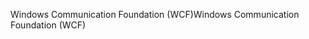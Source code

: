 <span data-ttu-id="23a97-101">Windows Communication Foundation (WCF)</span><span class="sxs-lookup"><span data-stu-id="23a97-101">Windows Communication Foundation (WCF)</span></span>